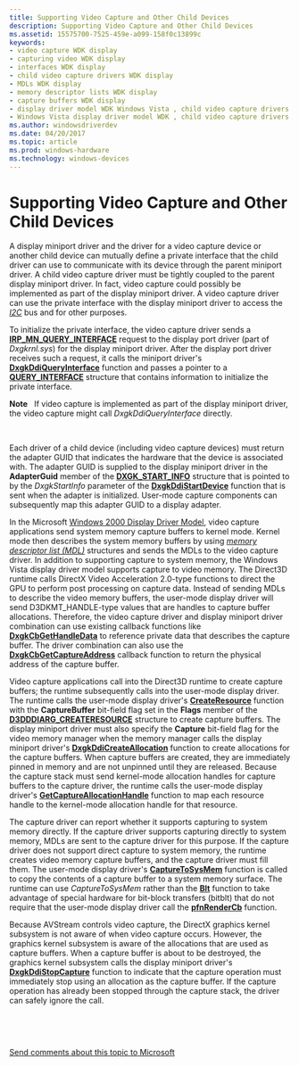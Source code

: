 ```yaml
---
title: Supporting Video Capture and Other Child Devices
description: Supporting Video Capture and Other Child Devices
ms.assetid: 15575700-7525-459e-a099-158f0c13899c
keywords:
- video capture WDK display
- capturing video WDK display
- interfaces WDK display
- child video capture drivers WDK display
- MDLs WDK display
- memory descriptor lists WDK display
- capture buffers WDK display
- display driver model WDK Windows Vista , child video capture drivers
- Windows Vista display driver model WDK , child video capture drivers
ms.author: windowsdriverdev
ms.date: 04/20/2017
ms.topic: article
ms.prod: windows-hardware
ms.technology: windows-devices
---
```


# Supporting Video Capture and Other Child Devices


A display miniport driver and the driver for a video capture device or another child device can mutually define a private interface that the child driver can use to communicate with its device through the parent miniport driver. A child video capture driver must be tightly coupled to the parent display miniport driver. In fact, video capture could possibly be implemented as part of the display miniport driver. A video capture driver can use the private interface with the display miniport driver to access the [*I2C*](https://msdn.microsoft.com/library/windows/hardware/ff556290#wdkgloss-inter-integrated-circuit--i2c-) bus and for other purposes.

To initialize the private interface, the video capture driver sends a [**IRP\_MN\_QUERY\_INTERFACE**](https://msdn.microsoft.com/library/windows/hardware/ff551687) request to the display port driver (part of *Dxgkrnl.sys*) for the display miniport driver. After the display port driver receives such a request, it calls the miniport driver's [**DxgkDdiQueryInterface**](https://msdn.microsoft.com/library/windows/hardware/ff559764) function and passes a pointer to a [**QUERY\_INTERFACE**](https://msdn.microsoft.com/library/windows/hardware/ff569225) structure that contains information to initialize the private interface.

**Note**   If video capture is implemented as part of the display miniport driver, the video capture might call *DxgkDdiQueryInterface* directly.

 

Each driver of a child device (including video capture devices) must return the adapter GUID that indicates the hardware that the device is associated with. The adapter GUID is supplied to the display miniport driver in the **AdapterGuid** member of the [**DXGK\_START\_INFO**](https://msdn.microsoft.com/library/windows/hardware/ff562055) structure that is pointed to by the *DxgkStartInfo* parameter of the [**DxgkDdiStartDevice**](https://msdn.microsoft.com/library/windows/hardware/ff560775) function that is sent when the adapter is initialized. User-mode capture components can subsequently map this adapter GUID to a display adapter.

In the Microsoft [Windows 2000 Display Driver Model](windows-2000-display-driver-model-design-guide.md), video capture applications send system memory capture buffers to kernel mode. Kernel mode then describes the system memory buffers by using [*memory descriptor list (MDL)*](https://msdn.microsoft.com/library/windows/hardware/ff556308#wdkgloss-memory-descriptor-list--mdl-) structures and sends the MDLs to the video capture driver. In addition to supporting capture to system memory, the Windows Vista display driver model supports capture to video memory. The Direct3D runtime calls DirectX Video Acceleration 2.0-type functions to direct the GPU to perform post processing on capture data. Instead of sending MDLs to describe the video memory buffers, the user-mode display driver will send D3DKMT\_HANDLE-type values that are handles to capture buffer allocations. Therefore, the video capture driver and display miniport driver combination can use existing callback functions like [**DxgkCbGetHandleData**](https://msdn.microsoft.com/library/windows/hardware/ff559515) to reference private data that describes the capture buffer. The driver combination can also use the [**DxgkCbGetCaptureAddress**](https://msdn.microsoft.com/library/windows/hardware/ff559510) callback function to return the physical address of the capture buffer.

Video capture applications call into the Direct3D runtime to create capture buffers; the runtime subsequently calls into the user-mode display driver. The runtime calls the user-mode display driver's [**CreateResource**](https://msdn.microsoft.com/library/windows/hardware/ff540688) function with the **CaptureBuffer** bit-field flag set in the **Flags** member of the [**D3DDDIARG\_CREATERESOURCE**](https://msdn.microsoft.com/library/windows/hardware/ff542963) structure to create capture buffers. The display miniport driver must also specify the **Capture** bit-field flag for the video memory manager when the memory manager calls the display miniport driver's [**DxgkDdiCreateAllocation**](https://msdn.microsoft.com/library/windows/hardware/ff559606) function to create allocations for the capture buffers. When capture buffers are created, they are immediately pinned in memory and are not unpinned until they are released. Because the capture stack must send kernel-mode allocation handles for capture buffers to the capture driver, the runtime calls the user-mode display driver's [**GetCaptureAllocationHandle**](https://msdn.microsoft.com/library/windows/hardware/ff566771) function to map each resource handle to the kernel-mode allocation handle for that resource.

The capture driver can report whether it supports capturing to system memory directly. If the capture driver supports capturing directly to system memory, MDLs are sent to the capture driver for this purpose. If the capture driver does not support direct capture to system memory, the runtime creates video memory capture buffers, and the capture driver must fill them. The user-mode display driver's [**CaptureToSysMem**](https://msdn.microsoft.com/library/windows/hardware/ff539363) function is called to copy the contents of a capture buffer to a system memory surface. The runtime can use *CaptureToSysMem* rather than the [**Blt**](https://msdn.microsoft.com/library/windows/hardware/ff538251) function to take advantage of special hardware for bit-block transfers (bitblt) that do not require that the user-mode display driver call the [**pfnRenderCb**](https://msdn.microsoft.com/library/windows/hardware/ff568923) function.

Because AVStream controls video capture, the DirectX graphics kernel subsystem is not aware of when video capture occurs. However, the graphics kernel subsystem is aware of the allocations that are used as capture buffers. When a capture buffer is about to be destroyed, the graphics kernel subsystem calls the display miniport driver's [**DxgkDdiStopCapture**](https://msdn.microsoft.com/library/windows/hardware/ff560776) function to indicate that the capture operation must immediately stop using an allocation as the capture buffer. If the capture operation has already been stopped through the capture stack, the driver can safely ignore the call.

 

 

[Send comments about this topic to Microsoft](mailto:wsddocfb@microsoft.com?subject=Documentation%20feedback%20[display\display]:%20Supporting%20Video%20Capture%20and%20Other%20Child%20Devices%20%20RELEASE:%20%282/10/2017%29&body=%0A%0APRIVACY%20STATEMENT%0A%0AWe%20use%20your%20feedback%20to%20improve%20the%20documentation.%20We%20don't%20use%20your%20email%20address%20for%20any%20other%20purpose,%20and%20we'll%20remove%20your%20email%20address%20from%20our%20system%20after%20the%20issue%20that%20you're%20reporting%20is%20fixed.%20While%20we're%20working%20to%20fix%20this%20issue,%20we%20might%20send%20you%20an%20email%20message%20to%20ask%20for%20more%20info.%20Later,%20we%20might%20also%20send%20you%20an%20email%20message%20to%20let%20you%20know%20that%20we've%20addressed%20your%20feedback.%0A%0AFor%20more%20info%20about%20Microsoft's%20privacy%20policy,%20see%20http://privacy.microsoft.com/default.aspx. "Send comments about this topic to Microsoft")




